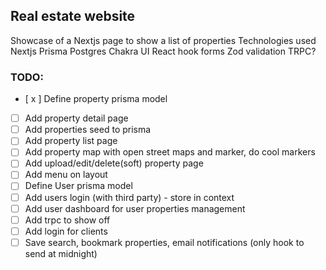 ## Real estate website
Showcase of a Nextjs page to show a list of properties
Technologies used
Nextjs
Prisma
Postgres
Chakra UI
React hook forms
Zod validation
TRPC?

### TODO:
- [ x ] Define property prisma model
- [ ] Add property detail page
- [ ] Add properties seed to prisma
- [ ] Add property list page
- [ ] Add property map with open street maps and marker, do cool markers
- [ ] Add upload/edit/delete(soft) property page
- [ ] Add menu on layout
- [ ] Define User prisma model
- [ ] Add users login (with third party) - store in context
- [ ] Add user dashboard for user properties management
- [ ] Add trpc to show off
- [ ] Add login for clients
- [ ] Save search, bookmark properties, email notifications (only hook to send at midnight)
